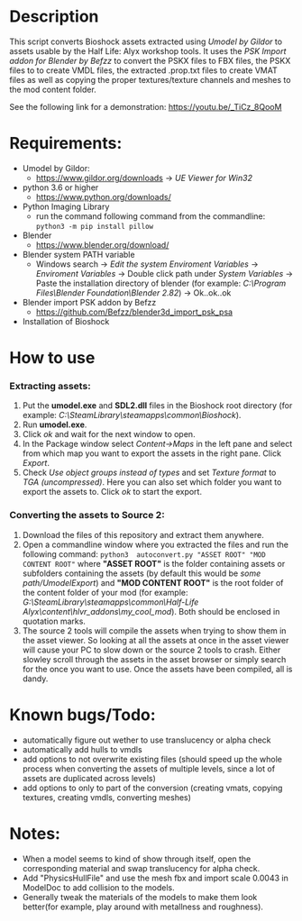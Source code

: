 
# Description
This script converts Bioshock assets extracted using *Umodel by Gildor* to assets usable by the Half Life: Alyx workshop tools. It uses the *PSK Import addon for Blender by Befzz* to convert the PSKX files to FBX files, the PSKX files to to create VMDL files, the extracted .prop.txt files to create VMAT files as well as copying the proper textures/texture channels and meshes to the mod content folder.

See the following link for a demonstration: https://youtu.be/_TiCz_8QooM

# Requirements:
- Umodel by Gildor:
	- https://www.gildor.org/downloads -> *UE Viewer for Win32*
- python 3.6 or higher
	- https://www.python.org/downloads/
- Python Imaging Library
	- run the command following command from the commandline: ```python3 -m pip install pillow```
- Blender
	- https://www.blender.org/download/
- Blender system PATH variable
	- Windows search -> *Edit the system Enviroment Variables* -> *Enviroment Variables* -> Double click path under *System Variables* -> Paste the installation directory of blender (for example: *C:\Program Files\Blender Foundation\Blender 2.82*) -> Ok..ok..ok
- Blender import PSK addon by Befzz
	- https://github.com/Befzz/blender3d_import_psk_psa
- Installation of Bioshock

# How to use
### Extracting assets:
1. Put the **umodel.exe** and **SDL2.dll** files in the Bioshock root directory (for example: *C:\SteamLibrary\steamapps\common\Bioshock*).
2. Run **umodel.exe**.
3. Click *ok* and wait for the next window to open.
4. In the Package window select *Content->Maps* in the left pane and select from which map you want to export the assets in the right pane. Click *Export*.
4. Check *Use object groups instead of types* and set *Texture format* to *TGA (uncompressed)*. Here you can also set which folder you want to export the assets to. Click *ok* to start the export.

### Converting the assets to Source 2:
1. Download the files of this repository and extract them anywhere.
2. Open a commandline window where you extracted the files and run the following command: ```python3  autoconvert.py "ASSET ROOT" "MOD CONTENT ROOT"``` where **"ASSET ROOT"** is the folder containing assets or subfolders containing the assets (by default this would be *some path/UmodelExport*) and **"MOD CONTENT ROOT"** is the root folder of the content folder of your mod (for example: *G:\SteamLibrary\steamapps\common\Half-Life Alyx\content\hlvr_addons\my_cool_mod*). Both should be enclosed in quotation marks.
3. The source 2 tools will compile the assets when trying to show them in the asset viewer. So looking at all the assets at once in the asset viewer will cause your PC to slow down or the source 2 tools to crash. Either slowley scroll through the assets in the asset browser or simply search for the once you want to use. Once the assets have been compiled, all is dandy.

# Known bugs/Todo:
- automatically figure out wether to use translucency or alpha check
- automatically add hulls to vmdls
- add options to not overwrite existing files (should speed up the whole process when converting the assets of multiple levels, since a lot of assets are duplicated across levels)
- add options to only to part of the conversion (creating vmats, copying textures, creating vmdls, converting meshes)

# Notes:
- When a model seems to kind of show through itself, open the corresponding material and swap translucency for alpha check.
- Add "PhysicsHullFile" and use the mesh fbx and import scale 0.0043 in ModelDoc to add collision to the models.
- Generally tweak the materials of the models to make them look better(for example, play around with metallness and roughness).
